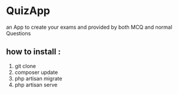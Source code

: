 # QuizApp
an App to create your exams and provided by both MCQ and normal Questions


## how to install : 
1) git clone 
2) composer update
3) php artisan migrate
4) php artisan serve

